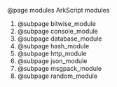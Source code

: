 @page modules ArkScript modules

1. @subpage bitwise_module
2. @subpage console_module
3. @subpage database_module
4. @subpage hash_module
5. @subpage http_module
6. @subpage json_module
7. @subpage msgpack_module
8. @subpage random_module
